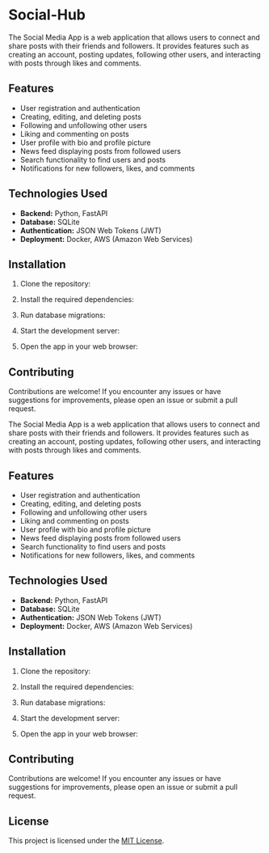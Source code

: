 # Social-Hub


The Social Media App is a web application that allows users to connect and share posts with their friends and followers. It provides features such as creating an account, posting updates, following other users, and interacting with posts through likes and comments.

## Features

- User registration and authentication
- Creating, editing, and deleting posts
- Following and unfollowing other users
- Liking and commenting on posts
- User profile with bio and profile picture
- News feed displaying posts from followed users
- Search functionality to find users and posts
- Notifications for new followers, likes, and comments

## Technologies Used

- **Backend:** Python, FastAPI
- **Database:** SQLite
- **Authentication:** JSON Web Tokens (JWT)
- **Deployment:** Docker, AWS (Amazon Web Services)

## Installation

1. Clone the repository:


2. Install the required dependencies:


4. Run database migrations:


5. Start the development server:


6. Open the app in your web browser:


## Contributing

Contributions are welcome! If you encounter any issues or have suggestions for improvements, please open an issue or submit a pull request.

The Social Media App is a web application that allows users to connect and share posts with their friends and followers. It provides features such as creating an account, posting updates, following other users, and interacting with posts through likes and comments.

## Features

- User registration and authentication
- Creating, editing, and deleting posts
- Following and unfollowing other users
- Liking and commenting on posts
- User profile with bio and profile picture
- News feed displaying posts from followed users
- Search functionality to find users and posts
- Notifications for new followers, likes, and comments

## Technologies Used

- **Backend:** Python, FastAPI
- **Database:** SQLite
- **Authentication:** JSON Web Tokens (JWT)
- **Deployment:** Docker, AWS (Amazon Web Services)

## Installation

1. Clone the repository:


2. Install the required dependencies:


4. Run database migrations:


5. Start the development server:


6. Open the app in your web browser:


## Contributing

Contributions are welcome! If you encounter any issues or have suggestions for improvements, please open an issue or submit a pull request.

## License

This project is licensed under the [MIT License](LICENSE).

